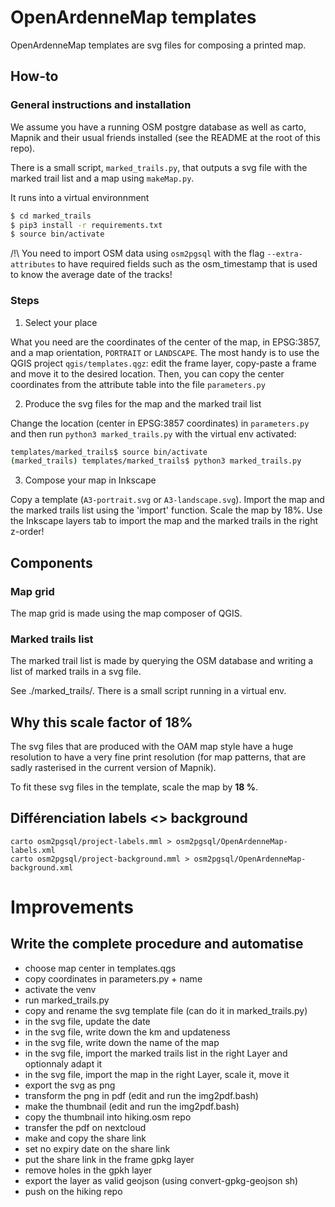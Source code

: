 OpenArdenneMap templates
========================


OpenArdenneMap templates are svg files for composing a printed map.

## How-to

### General instructions and installation

We assume you have a running OSM postgre database as well as carto, Mapnik and their usual friends installed (see the README at the root of this repo).

There is a small script, `marked_trails.py`, that outputs a svg file with the marked trail list and a map using `makeMap.py`.

It runs into a virtual environnment

```bash
$ cd marked_trails
$ pip3 install -r requirements.txt
$ source bin/activate
```

/!\ You need to import OSM data using `osm2pgsql` with the flag `--extra-attributes` to have required fields such as the osm_timestamp that is used to know the average date of the tracks!

### Steps

1) Select your place

What you need are the coordinates of the center of the map, in EPSG:3857, and a map orientation, `PORTRAIT` or `LANDSCAPE`. The most handy is to use the QGIS project `qgis/templates.qgz`: edit the frame layer, copy-paste a frame and move it to the desired location. Then, you can copy the center coordinates from the attribute table into the file `parameters.py`

2) Produce the svg files for the map and the marked trail list

Change the location (center in EPSG:3857 coordinates) in `parameters.py` and then run `python3 marked_trails.py` with the virtual env activated:

```bash
templates/marked_trails$ source bin/activate
(marked_trails) templates/marked_trails$ python3 marked_trails.py
```


3) Compose your map in Inkscape

Copy a template (`A3-portrait.svg` or `A3-landscape.svg`). Import the map and the marked trails list using the 'import' function. Scale the map by 18%. Use the Inkscape layers tab to import the map and the marked trails in the right z-order!


## Components

### Map grid

The map grid is made using the map composer of QGIS.

### Marked trails list

The marked trail list is made by querying the OSM database and writing a list of marked trails in a svg file.

See ./marked_trails/. There is a small script running in a virtual env.

## Why this scale factor of 18%

The svg files that are produced with the OAM map style have a huge resolution to have a very fine print resolution (for map patterns, that are sadly rasterised in the current version of Mapnik).

To fit these svg files in the template, scale the map by **18 %**.


## Différenciation labels <> background

```
carto osm2pgsql/project-labels.mml > osm2pgsql/OpenArdenneMap-labels.xml
carto osm2pgsql/project-background.mml > osm2pgsql/OpenArdenneMap-background.xml
```


# Improvements

## Write the complete procedure and automatise

- choose map center in templates.qgs
- copy coordinates in parameters.py + name
- activate the venv
- run marked_trails.py
- copy and rename the svg template file (can do it in marked_trails.py)
- in the svg file, update the date
- in the svg file, write down the km and updateness
- in the svg file, write down the name of the map
- in the svg file, import the marked trails list in the right Layer and optionnaly adapt it
- in the svg file, import the map in the right Layer, scale it, move it
- export the svg as png
- transform the png in pdf (edit and run the img2pdf.bash)
- make the thumbnail (edit and run the img2pdf.bash)
- copy the thumbnail into hiking.osm repo
- transfer the pdf on nextcloud
- make and copy the share link
- set no expiry date on the share link
- put the share link in the frame gpkg layer
- remove holes in the gpkh layer
- export the layer as valid geojson (using convert-gpkg-geojson sh)
- push on the hiking repo